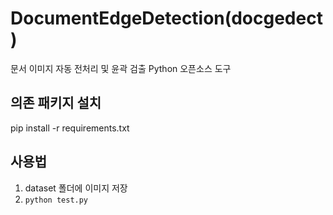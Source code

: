 # DocumentEdgeDetection(docgedect)
문서 이미지 자동 전처리 및 윤곽 검출 Python 오픈소스 도구

## 의존 패키지 설치
pip install -r requirements.txt

## 사용법

1. dataset 폴더에 이미지 저장
2. `python test.py`